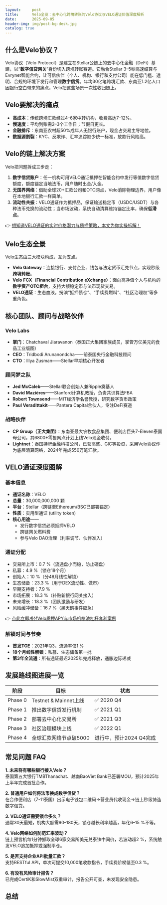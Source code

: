 ```yaml
---
layout:     post
title:      Velo全览：去中心化跨境转账的Velo协议与VELO通证价值深度解析
date:       2025-09-05
header-img: img/post-bg-desk.jpg
catalog: true
---
```


## 什么是Velo协议？
Velo协议（Velo Protocol）是建立在Stellar公链上的去中心化金融（DeFi）基建，以“**数字信贷网关**”身份切入跨境转账赛道。它融合Stellar 3–5秒高速结算与Evrynet智能合约，让可信伙伴（个人、机构、银行和支付公司）能在低门槛、透明、合规的环境下发行和管理**数字信贷**。年均30亿笔跨境汇款、东南亚1.2亿人口因银行空白带来的痛点，Velo把这些场景一次性收归链上。

## Velo要解决的痛点
- **高成本**：传统跨境汇款经过4–6家中转机构，收费高达7–12%。
- **慢速度**：平均到账需2–3个工作日；节假日更长。
- **金融排斥**：东南亚农村超50%成年人无银行账户，现金占交易主导地位。
- **数据源割裂**：KYC、反欺诈、汇率追踪缺少统一标准，放款行风险高。

## Velo的链上解决方案
Velo把问题拆成三步走：
1. **数字信贷账户**：任一机构可用VELO通证抵押在智能合约中发行等值数字信贷额度，额度锚定当地法币，用户随时出金/入金。
2. **无国界网络**：借助全球20+汇款公司和OTC网点，Velo消除物理边界，用户像在本地银行汇款一样简单。
3. **流动性共振**：VELO通证作为抵押品，保证输送稳定币（USDC/USDT）与各种法币兑换的流动性；当市场波动，系统自动清算维持锚定比率，确保**低滑点**。

👉 [想知道VELO通证的实时价格潜力与质押策略，本文为你实操拆解！](https://okxdog.com/)

## Velo生态全景
Velo生态由三大模块构成，互为支点。

- **Velo Gateway**：连接银行、支付企业、钱包与法定货币汇兑节点，实现秒级**跨境转账**。
- **Velo FCX（Financial Contribution eXchange）**：面向高净值个人与机构的**数字资产OTC柜台**，支持大额稳定币与法币现货交易。
- **VELO通证**：生态血液，扮演“抵押债仓”、“手续费燃料”、“社区治理权”等多重角色。

## 核心团队、顾问与战略伙伴
### Velo Labs
- **掌门**：Chatchaval Jiaravanon（泰国正大集团家族成员，掌管万亿美元的食品工业版图）
- **CEO**：Tridbodi Arunanondcha——前泰国央行金融科技顾问
- **CTO**：Illya Zusman——Stellar早期核心开发者

### 顾问梦之队
- **Jed McCaleb**——Stellar联合创始人兼Ripple奠基人
- **David Mazières**——Stanford计算机教授，负责共识算法FBA
- **Robert Townsend**——MIT经济学名誉教授，研究数字货币政策
- **Paul Veradittakit**——Pantera Capital合伙人，专注DeFi赛道

### 战略伙伴
- **CP Group（正大集团）**：东南亚最大农牧食品集团、便利店巨头7-Eleven泰国母公司，其6800+零售网点计划上线Velo现金收付。
- **Lightnet**：泰国持牌金融科技公司，已获高盛、GIC等投资，采用Velo协议作为底层清算网络，2024年完成550万笔汇款。

## VELO通证深度图解
### 基本信息
- **通证名称**：VELO
- **总量**：30,000,000,000 颗
- **平台**：Stellar（跨链至Ethereum/BSC已部署锚定）
- **性质**：实用型通证 (utility token)
- **核心用途**——
  - 发行数字信贷必须抵押VELO  
  - 跨链网关燃料费  
  - 参与Velo DAO治理（利率调节、伙伴准入）

### 通证分配
- 交易所上市：0.7 %（流通盘小而稳，防止砸盘）
- 私募：4.9 %（锁仓18个月）
- 创始人：10 %（分48月线性解锁）
- 生态储备：23.3 %（用于DEX流动性、做市）
- 早期支持者：7.9 %
- 市场拓展：18.3 %（补贴新银行网关接入）
- 未来增长：18.3 %（团队激励与研发）
- 风险缓冲储备：16.7 %（黑天鹤事件应急）

👉 [点此立即계산Velo质押APY与市场机枪池杠杆套利案例](https://okxdog.com/)

### 解锁时间与节奏
- **首发TGE**：2021年Q3，流通率仅1 %
- **18个月线性解锁**：私募、生态储备第一批
- **第3年全流通**：所有通证最迟2025年完成释放，通胀边际递减

## 发展路线图进展一览
| 阶段 | 目标 | 状态 |
|---|---|---|
| Phase 0 | Testnet & Mainnet上线 | ✅ 2020 Q4 |
| Phase 1 | 推出数字信贷发行机制 | ✅ 2021 Q1 |
| Phase 2 | 部署去中心化交易所 | ✅ 2021 Q3 |
| Phase 3 | 社区治理模块上线 | ✅ 2022 Q1 |
| Phase 4 | 全球汇款网络节点破5000 | 进行中，预计2024 Q4完成 |

## 常见问题 FAQ

**1. 未来将有哪些银行接入Velo？**  
泰国第五大银行TMBThanachat、越南BaoViet Bank已签署MOU，预计2025年上半年完成首批合作。

**2. 普通用户如何将法币换成数字信贷？**  
在合作便利店（7-11泰国）出示电子钱包二维码→营业员代收现金→链上秒级铸造数字信贷。

**3. VELO通证需要锁仓多久？**  
通常30天最短，机构大额需90–180天，锁仓越长利率越高，年化6–15 %不等。

**4. Velo网络如何防范汇率波动？**  
链上预言机每1分钟抓取全球6家交易所美元兑泰铢中间价，若波动超2 %，系统触发VELO追加抵押或强制平仓。

**5. 是否支持企业API批量汇款？**  
支持RESTful API，单次可提交10,000笔收款指令，手续费阶梯低至0.3 %。

**6. 有没有风险审计报告？**  
已完成CertiK和SlowMist双重审计，报告公开可查，未发现安全隐患。

## 总结